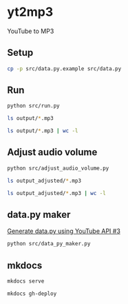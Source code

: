 # yt2mp3
YouTube to MP3

## Setup

```bash
cp -p src/data.py.example src/data.py
```

## Run

```bash
python src/run.py
```

```bash
ls output/*.mp3
```

```bash
ls output/*.mp3 | wc -l
```

## Adjust audio volume

```bash
python src/adjust_audio_volume.py
```

```bash
ls output_adjusted/*.mp3
```

```bash
ls output_adjusted/*.mp3 | wc -l
```

## data.py maker

[Generate data.py using YouTube API #3](https://github.com/wasabina67-org/yt2mp3/issues/3)

```bash
python src/data_py_maker.py
```

## mkdocs

```bash
mkdocs serve
```

```bash
mkdocs gh-deploy
```
